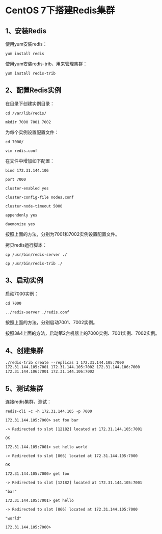 # CentOS 7下搭建Redis集群

## 1、安装Redis

使用yum安装redis：

`yum install redis`

使用yum安装redis-trib，用来管理集群：

`yum install redis-trib`

## 2、配置Redis实例

在目录下创建实例目录：

`cd /var/lib/redis/`

`mkdir 7000 7001 7002`

为每个实例设置配置文件：

`cd 7000/`

`vim redis.conf`

在文件中增加如下配置：

`bind 172.31.144.106`

`port 7000`

`cluster-enabled yes`

`cluster-config-file nodes.conf`

`cluster-node-timeout 5000`

`appendonly yes`

`daemonize yes`

按照上面的方法，分别为7001和7002实例设置配置文件。

拷贝redis运行脚本：

`cp /usr/bin/redis-server ./`

`cp /usr/bin/redis-trib ./`

## 3、启动实例

启动7000实例：

`cd 7000`

`../redis-server ./redis.conf`

按照上面的方法，分别启动7001、7002实例。

按照3&4上面的方法，启动第2台机器上的7000实例、7001实例、7002实例。

## 4、创建集群

`./redis-trib create --replicas 1 172.31.144.105:7000 172.31.144.105:7001 172.31.144.105:7002 172.31.144.106:7000 172.31.144.106:7001 172.31.144.106:7002`

## 5、测试集群

连接redis集群，测试：

`redis-cli -c -h 172.31.144.105 -p 7000`

`172.31.144.105:7000> set foo bar`

`-> Redirected to slot [12182] located at 172.31.144.105:7001`

`OK`

`172.31.144.105:7001> set hello world`

`-> Redirected to slot [866] located at 172.31.144.105:7000`

`OK`

`172.31.144.105:7000> get foo`

`-> Redirected to slot [12182] located at 172.31.144.105:7001`

`"bar"`

`172.31.144.105:7001> get hello`

`-> Redirected to slot [866] located at 172.31.144.105:7000`

`"world"`

`172.31.144.105:7000> `



